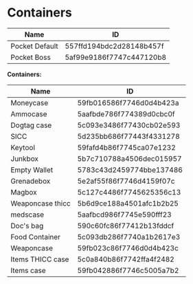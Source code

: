 # Containers


|**Name** | **ID**|
|-----|-----|
|Pocket Default| 557ffd194bdc2d28148b457f|
Pocket Boss| 5af99e9186f7747c447120b8


**Containers:**

|**Name** | **ID**|
|-----|-----|
|Moneycase| 59fb016586f7746d0d4b423a|
|Ammocase| 5aafbde786f774389d0cbc0f|
|Dogtag case| 5c093e3486f77430cb02e593|
|SICC| 5d235bb686f77443f4331278|
|Keytool| 59fafd4b86f7745ca07e1232|
|Junkbox| 5b7c710788a4506dec015957|
|Empty Wallet| 5783c43d2459774bbe137486|
|Grenadebox| 5e2af55f86f7746d4159f07c|
|Magbox| 5c127c4486f7745625356c13|
|Weaponcase thicc| 5b6d9ce188a4501afc1b2b25|
|medscase| 5aafbcd986f7745e590fff23|
|Doc's bag| 590c60fc86f77412b13fddcf|
|Food Container| 5c093db286f7740a1b2617e3|
|Weaponcase| 59fb023c86f7746d0d4b423c|
|Items THICC case| 5c0a840b86f7742ffa4f2482|
|Items case| 59fb042886f7746c5005a7b2|









